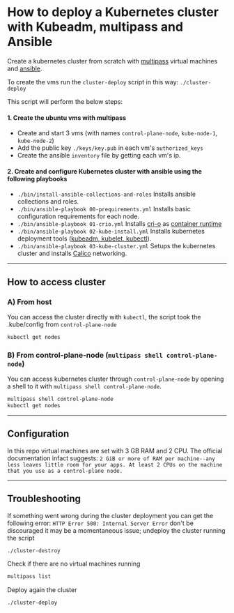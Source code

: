 # How to deploy a Kubernetes cluster with Kubeadm, multipass and Ansible
Create a kubernetes cluster from scratch with [multipass](https://multipass.run/install) virtual machines and [ansible](https://docs.ansible.com/ansible/latest/installation_guide/intro_installation.html).



To create the vms run the `cluster-deploy` script in this way: `./cluster-deploy`

This script will perform the below steps:

#### 1. Create the ubuntu vms with multipass

* Create and start 3 vms (with names `control-plane-node`, `kube-node-1`, `kube-node-2`)
* Add the public key `./keys/key.pub` in each vm's `authorized_keys`
* Create the ansible `inventory` file by getting each vm's ip.


#### 2. Create and configure Kubernetes cluster with ansible using the following playbooks

* `./bin/install-ansible-collections-and-roles` Installs ansible collections and roles.
* `./bin/ansible-playbook 00-prequirements.yml` Installs basic configuration requirements for each node.
* `./bin/ansible-playbook 01-crio.yml` Installs [cri-o](https://cri-o.io/) as [container runtime](https://kubernetes.io/docs/setup/production-environment/container-runtimes/)
* `./bin/ansible-playbook 02-kube-install.yml` Installs kubernetes deployment tools ([kubeadm, kubelet, kubectl](https://kubernetes.io/docs/setup/production-environment/tools/kubeadm/install-kubeadm/#installing-kubeadm-kubelet-and-kubectl)).
* `./bin/ansible-playbook 03-kube-cluster.yml` Setups the kubernetes cluster and installs [Calico](https://projectcalico.docs.tigera.io/about/about-calico) networking.


______________________________________

## How to access cluster

### A) From host 
You can access the cluster directly with `kubectl`, the script took the .kube/config from `control-plane-node`
```bash
kubectl get nodes
```
### B) From control-plane-node (`multipass shell control-plane-node`)
You can access kubernetes cluster through `control-plane-node` by opening a shell to it with `multipass shell control-plane-node`.
```bash
multipass shell control-plane-node
kubectl get nodes
```

______________________________________
## Configuration 

In this repo virtual machines are set with 3 GB RAM and 2 CPU.
The official documentation infact suggests: 
`2 GiB or more of RAM per machine--any less leaves little room for your apps.
At least 2 CPUs on the machine that you use as a control-plane node.`


______________________________________
## Troubleshooting

If something went wrong during the cluster deployment you can get the following error: 
`HTTP Error 500: Internal Server Error`
don't be discouraged it may be a momentaneous issue;
undeploy the cluster running the script
```bash
./cluster-destroy
```
Check if there are no virtual machines running
```bash
multipass list
```
Deploy again the cluster
```bash
./cluster-deploy
```

